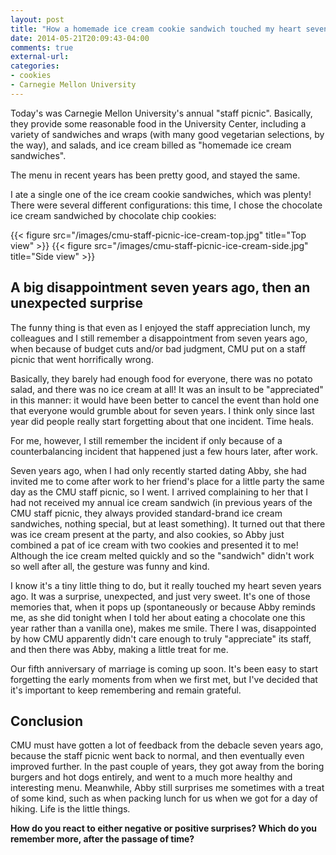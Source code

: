 ```yaml
---
layout: post
title: "How a homemade ice cream cookie sandwich touched my heart seven years ago"
date: 2014-05-21T20:09:43-04:00
comments: true
external-url: 
categories:
- cookies
- Carnegie Mellon University
---
```

Today's was Carnegie Mellon University's annual "staff picnic". Basically, they provide some reasonable food in the University Center, including a variety of sandwiches and wraps (with many good vegetarian selections, by the way), and salads, and ice cream billed as "homemade ice cream sandwiches".

The menu in recent years has been pretty good, and stayed the same.

I ate a single one of the ice cream cookie sandwiches, which was plenty! There were several different configurations: this time, I chose the chocolate ice cream sandwiched by chocolate chip cookies:

{{< figure src="/images/cmu-staff-picnic-ice-cream-top.jpg" title="Top view" >}}
{{< figure src="/images/cmu-staff-picnic-ice-cream-side.jpg" title="Side view" >}}

## A big disappointment seven years ago, then an unexpected surprise

The funny thing is that even as I enjoyed the staff appreciation lunch, my colleagues and I still remember a disappointment from seven years ago, when because of budget cuts and/or bad judgment, CMU put on a staff picnic that went horrifically wrong.

Basically, they barely had enough food for everyone, there was no potato salad, and there was no ice cream at all! It was an insult to be "appreciated" in this manner: it would have been better to cancel the event than hold one that everyone would grumble about for seven years. I think only since last year did people really start forgetting about that one incident. Time heals.

For me, however, I still remember the incident if only because of a counterbalancing incident that happened just a few hours later, after work.

Seven years ago, when I had only recently started dating Abby, she had invited me to come after work to her friend's place for a little party the same day as the CMU staff picnic, so I went. I arrived complaining to her that I had not received my annual ice cream sandwich (in previous years of the CMU staff picnic, they always provided standard-brand ice cream sandwiches, nothing special, but at least something). It turned out that there was ice cream present at the party, and also cookies, so Abby just combined a pat of ice cream with two cookies and presented it to me! Although the ice cream melted quickly and so the "sandwich" didn't work so well after all, the gesture was funny and kind.

I know it's a tiny little thing to do, but it really touched my heart seven years ago. It was a surprise, unexpected, and just very sweet. It's one of those memories that, when it pops up (spontaneously or because Abby reminds me, as she did tonight when I told her about eating a chocolate one this year rather than a vanilla one), makes me smile. There I was, disappointed by how CMU apparently didn't care enough to truly "appreciate" its staff, and then there was Abby, making a little treat for me.

Our fifth anniversary of marriage is coming up soon. It's been easy to start forgetting the early moments from when we first met, but I've decided that it's important to keep remembering and remain grateful.

## Conclusion

CMU must have gotten a lot of feedback from the debacle seven years ago, because the staff picnic went back to normal, and then eventually even improved further. In the past couple of years, they got away from the boring burgers and hot dogs entirely, and went to a much more healthy and interesting menu. Meanwhile, Abby still surprises me sometimes with a treat of some kind, such as when packing lunch for us when we got for a day of hiking. Life is the little things.

**How do you react to either negative or positive surprises? Which do you remember more, after the passage of time?**
